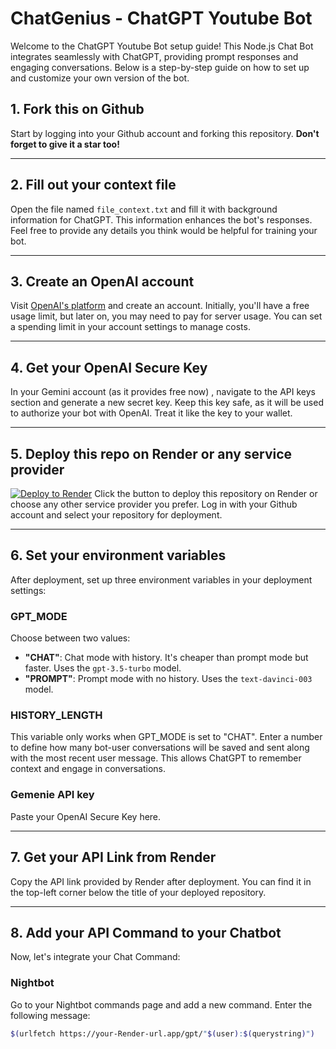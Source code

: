 # ChatGenius - ChatGPT Youtube Bot

Welcome to the ChatGPT Youtube Bot setup guide! This Node.js Chat Bot integrates seamlessly with ChatGPT, providing prompt responses and engaging conversations. Below is a step-by-step guide on how to set up and customize your own version of the bot.

## 1. Fork this on Github

Start by logging into your Github account and forking this repository. <strong>Don't forget to give it a star too!</strong>

---

## 2. Fill out your context file

Open the file named `file_context.txt` and fill it with background information for ChatGPT. This information enhances the bot's responses. Feel free to provide any details you think would be helpful for training your bot.

---

## 3. Create an OpenAI account

Visit [OpenAI's platform](https://platform.openai.com) and create an account. Initially, you'll have a free usage limit, but later on, you may need to pay for server usage. You can set a spending limit in your account settings to manage costs.

---

## 4. Get your OpenAI Secure Key

In your Gemini account (as it provides free now) , navigate to the API keys section and generate a new secret key. Keep this key safe, as it will be used to authorize your bot with OpenAI. Treat it like the key to your wallet.

---

## 5. Deploy this repo on Render or any service provider

[![Deploy to Render](https://render.com/images/deploy-to-render-button.svg)](https://render.com/deploy)
Click the button to deploy this repository on Render or choose any other service provider you prefer. Log in with your Github account and select your repository for deployment.

---

## 6. Set your environment variables

After deployment, set up three environment variables in your deployment settings:

### GPT_MODE

Choose between two values:

- **"CHAT"**: Chat mode with history. It's cheaper than prompt mode but faster. Uses the `gpt-3.5-turbo` model.
- **"PROMPT"**: Prompt mode with no history. Uses the `text-davinci-003` model.

### HISTORY_LENGTH

This variable only works when GPT_MODE is set to "CHAT". Enter a number to define how many bot-user conversations will be saved and sent along with the most recent user message. This allows ChatGPT to remember context and engage in conversations.

### Gemenie API key

Paste your OpenAI Secure Key here.

---

## 7. Get your API Link from Render

Copy the API link provided by Render after deployment. You can find it in the top-left corner below the title of your deployed repository.

---

## 8. Add your API Command to your Chatbot

Now, let's integrate your Chat Command:

### Nightbot

Go to your Nightbot commands page and add a new command. Enter the following message:

```bash
$(urlfetch https://your-Render-url.app/gpt/"$(user):$(querystring)")
```
